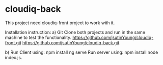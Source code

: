# cloudiq-back

This project need cloudiq-front project to work with it.  

Installation instruction:
a) Git Clone both projects and run in the same machine to test the functionality.
https://github.com/jsutinYoung/cloudiq-front.git
https://github.com/jsutinYoung/cloudiq-back.git

b) Run Client using:
npm install
ng serve
Run server using:
npm install
node index.js.
